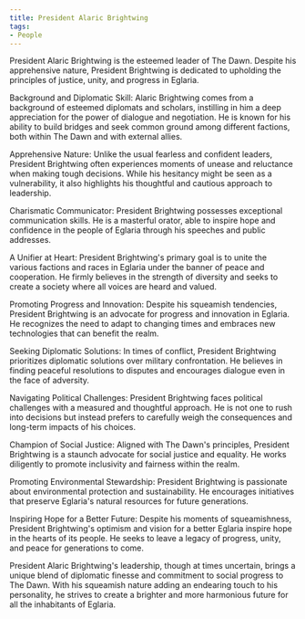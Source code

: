 ```yaml
---
title: President Alaric Brightwing
tags:
- People
---
```

President Alaric Brightwing is the esteemed leader of The Dawn. Despite his apprehensive nature, President Brightwing is dedicated to upholding the principles of justice, unity, and progress in Eglaria.

Background and Diplomatic Skill:
Alaric Brightwing comes from a background of esteemed diplomats and scholars, instilling in him a deep appreciation for the power of dialogue and negotiation. He is known for his ability to build bridges and seek common ground among different factions, both within The Dawn and with external allies.

Apprehensive Nature:
Unlike the usual fearless and confident leaders, President Brightwing often experiences moments of unease and reluctance when making tough decisions. While his hesitancy might be seen as a vulnerability, it also highlights his thoughtful and cautious approach to leadership.

Charismatic Communicator:
President Brightwing possesses exceptional communication skills. He is a masterful orator, able to inspire hope and confidence in the people of Eglaria through his speeches and public addresses.

A Unifier at Heart:
President Brightwing's primary goal is to unite the various factions and races in Eglaria under the banner of peace and cooperation. He firmly believes in the strength of diversity and seeks to create a society where all voices are heard and valued.

Promoting Progress and Innovation:
Despite his squeamish tendencies, President Brightwing is an advocate for progress and innovation in Eglaria. He recognizes the need to adapt to changing times and embraces new technologies that can benefit the realm.

Seeking Diplomatic Solutions:
In times of conflict, President Brightwing prioritizes diplomatic solutions over military confrontation. He believes in finding peaceful resolutions to disputes and encourages dialogue even in the face of adversity.

Navigating Political Challenges:
President Brightwing faces political challenges with a measured and thoughtful approach. He is not one to rush into decisions but instead prefers to carefully weigh the consequences and long-term impacts of his choices.

Champion of Social Justice:
Aligned with The Dawn's principles, President Brightwing is a staunch advocate for social justice and equality. He works diligently to promote inclusivity and fairness within the realm.

Promoting Environmental Stewardship:
President Brightwing is passionate about environmental protection and sustainability. He encourages initiatives that preserve Eglaria's natural resources for future generations.

Inspiring Hope for a Better Future:
Despite his moments of squeamishness, President Brightwing's optimism and vision for a better Eglaria inspire hope in the hearts of its people. He seeks to leave a legacy of progress, unity, and peace for generations to come.

President Alaric Brightwing's leadership, though at times uncertain, brings a unique blend of diplomatic finesse and commitment to social progress to The Dawn. With his squeamish nature adding an endearing touch to his personality, he strives to create a brighter and more harmonious future for all the inhabitants of Eglaria.